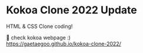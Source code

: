 # Kokoa Clone 2022 Update

HTML & CSS Clone coding!

🌈 check kokoa webpage :)  
https://gaetaegoo.github.io/kokoa-clone-2022/
